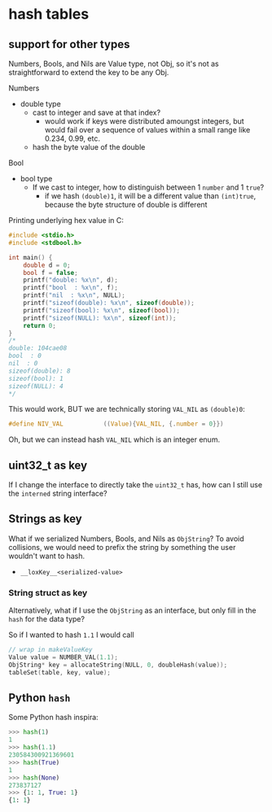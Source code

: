 # hash tables

## support for other types

Numbers, Bools, and Nils are Value type, not Obj, so it's not as
straightforward to extend the key to be any Obj.

Numbers
- double type
  - cast to integer and save at that index?
    - would work if keys were distributed amoungst integers, but would fail
      over a sequence of values within a small range like 0.234, 0.99, etc.
  - hash the byte value of the double

Bool
- bool type
  - If we cast to integer, how to distinguish between 1 `number` and 1 `true`?
    - if we hash `(double)1`, it will be a different value than `(int)true`,
      because the byte structure of double is different

Printing underlying hex value in C:
```c
#include <stdio.h>
#include <stdbool.h>

int main() {
    double d = 0;
    bool f = false;
    printf("double: %x\n", d);
    printf("bool  : %x\n", f);
    printf("nil  : %x\n", NULL);
    printf("sizeof(double): %x\n", sizeof(double));
    printf("sizeof(bool): %x\n", sizeof(bool));
    printf("sizeof(NULL): %x\n", sizeof(int));
    return 0;
}
/*
double: 104cae08
bool  : 0
nil  : 0
sizeof(double): 8
sizeof(bool): 1
sizeof(NULL): 4
*/
```
This would work, BUT we are technically storing `VAL_NIL` as `(double)0`:
```c
#define NIV_VAL           ((Value){VAL_NIL, {.number = 0}})
```
Oh, but we can instead hash `VAL_NIL` which is an integer enum.

## uint32_t as key

If I change the interface to directly take the `uint32_t` has, how can I still
use the `interned` string interface?

## Strings as key

What if we serialized Numbers, Bools, and Nils as `ObjString`?
To avoid collisions, we would need to prefix the string by something
the user wouldn't want to hash.
- `__loxKey__<serialized-value>`

### String struct as key
Alternatively, what if I use the `ObjString` as an interface, but only
fill in the `hash` for the data type?

So if I wanted to hash `1.1` I would call

```c
// wrap in makeValueKey
Value value = NUMBER_VAL(1.1);
ObjString* key = allocateString(NULL, 0, doubleHash(value));
tableSet(table, key, value);
```

## Python `hash`

Some Python hash inspira:

```python
>>> hash(1)
1
>>> hash(1.1)
230584300921369601
>>> hash(True)
1
>>> hash(None)
273837127
>>> {1: 1, True: 1}
{1: 1}
```
